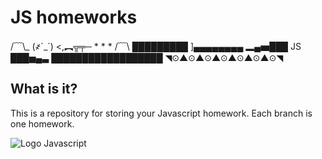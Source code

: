 # JS homeworks

  /﹋\\_
  (҂`_´)
  <,︻╦╤─ * * *
  /﹋\ █████████ ]▄▄▄▄▄▄▄▄
  ▂▄▅███  JS  ███▅▄▃
  ██████████████████
  ◥⊙▲⊙▲⊙▲⊙▲⊙▲⊙▲⊙◥

  What is it?
  -----------

  This is a repository for storing your Javascript homework.
  Each branch is one homework.

  ![Logo Javascript](https://upload.wikimedia.org/wikipedia/commons/thumb/9/99/Unofficial_JavaScript_logo_2.svg/1024px-Unofficial_JavaScript_logo_2.svg.png "Unofficial JavaScript logo by Chris Williams")